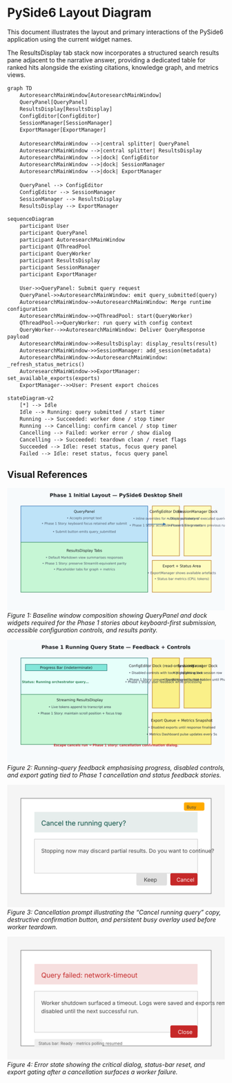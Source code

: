 # PySide6 Layout Diagram

This document illustrates the layout and primary interactions of the PySide6
application using the current widget names.

The ResultsDisplay tab stack now incorporates a structured search results pane
adjacent to the narrative answer, providing a dedicated table for ranked hits
alongside the existing citations, knowledge graph, and metrics views.

```mermaid
graph TD
    AutoresearchMainWindow[AutoresearchMainWindow]
    QueryPanel[QueryPanel]
    ResultsDisplay[ResultsDisplay]
    ConfigEditor[ConfigEditor]
    SessionManager[SessionManager]
    ExportManager[ExportManager]

    AutoresearchMainWindow -->|central splitter| QueryPanel
    AutoresearchMainWindow -->|central splitter| ResultsDisplay
    AutoresearchMainWindow -->|dock| ConfigEditor
    AutoresearchMainWindow -->|dock| SessionManager
    AutoresearchMainWindow -->|dock| ExportManager

    QueryPanel --> ConfigEditor
    ConfigEditor --> SessionManager
    SessionManager --> ResultsDisplay
    ResultsDisplay --> ExportManager
```

```mermaid
sequenceDiagram
    participant User
    participant QueryPanel
    participant AutoresearchMainWindow
    participant QThreadPool
    participant QueryWorker
    participant ResultsDisplay
    participant SessionManager
    participant ExportManager

    User->>QueryPanel: Submit query request
    QueryPanel->>AutoresearchMainWindow: emit query_submitted(query)
    AutoresearchMainWindow->>AutoresearchMainWindow: Merge runtime configuration
    AutoresearchMainWindow->>QThreadPool: start(QueryWorker)
    QThreadPool->>QueryWorker: run query with config context
    QueryWorker-->>AutoresearchMainWindow: Deliver QueryResponse payload
    AutoresearchMainWindow->>ResultsDisplay: display_results(result)
    AutoresearchMainWindow->>SessionManager: add_session(metadata)
    AutoresearchMainWindow->>AutoresearchMainWindow: _refresh_status_metrics()
    AutoresearchMainWindow->>ExportManager: set_available_exports(exports)
    ExportManager-->>User: Present export choices
```

```mermaid
stateDiagram-v2
    [*] --> Idle
    Idle --> Running: query submitted / start timer
    Running --> Succeeded: worker done / stop timer
    Running --> Cancelling: confirm cancel / stop timer
    Cancelling --> Failed: worker error / show dialog
    Cancelling --> Succeeded: teardown clean / reset flags
    Succeeded --> Idle: reset status, focus query panel
    Failed --> Idle: reset status, focus query panel
```

## Visual References

![Phase 1 initial layout wireframe][phase1-initial]
*Figure 1: Baseline window composition showing QueryPanel and dock widgets
required for the Phase 1 stories about keyboard-first submission, accessible
configuration controls, and results parity.*

![Phase 1 running query wireframe][phase1-running]
*Figure 2: Running-query feedback emphasising progress, disabled controls, and
export gating tied to Phase 1 cancellation and status feedback stories.*

![Phase 1 cancel confirmation wireframe][phase1-cancel]
*Figure 3: Cancellation prompt illustrating the “Cancel running query” copy,
destructive confirmation button, and persistent busy overlay used before worker
teardown.*

![Phase 1 error dialog wireframe][phase1-error]
*Figure 4: Error state showing the critical dialog, status-bar reset, and
export gating after a cancellation surfaces a worker failure.*

[phase1-initial]: ../images/pyside6_layout/phase1_initial_layout.svg
[phase1-running]: ../images/pyside6_layout/phase1_running_query.svg
[phase1-cancel]: ../images/pyside6_layout/phase1_cancel_confirmation.svg
[phase1-error]: ../images/pyside6_layout/phase1_error_dialog.svg
